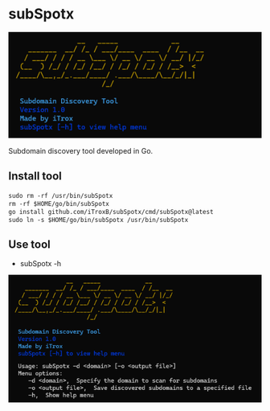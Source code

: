 # **subSpotx**

![](/img/sub1.png)

Subdomain discovery tool developed in Go.

## Install tool

```shell
sudo rm -rf /usr/bin/subSpotx
rm -rf $HOME/go/bin/subSpotx
go install github.com/iTroxB/subSpotx/cmd/subSpotx@latest
sudo ln -s $HOME/go/bin/subSpotx /usr/bin/subSpotx
```

## Use tool

- subSpotx -h

![](/img/sub2.png)
